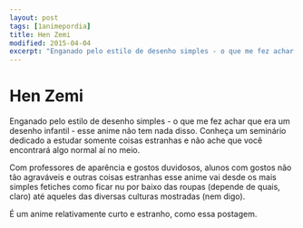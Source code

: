 ```yaml
---
layout: post
tags: [1animepordia]
title: Hen Zemi
modified: 2015-04-04
excerpt: "Enganado pelo estilo de desenho simples - o que me fez achar que era um desenho infantil - esse anime não tem nada disso. Conheça um seminário dedicado a estudar somente coisas estranhas e não ache que você encontrará algo normal aí no meio."
---
```


Hen Zemi
========

Enganado pelo estilo de desenho simples - o que me fez achar que era um
desenho infantil - esse anime não tem nada disso. Conheça um seminário
dedicado a estudar somente coisas estranhas e não ache que você
encontrará algo normal aí no meio.

Com professores de aparência e gostos duvidosos, alunos com gostos não
tão agraváveis e outras coisas estranhas esse anime vai desde os mais
simples fetiches como ficar nu por baixo das roupas (depende de quais,
claro) até aqueles das diversas culturas mostradas (nem digo).

É um anime relativamente curto e estranho, como essa postagem.


